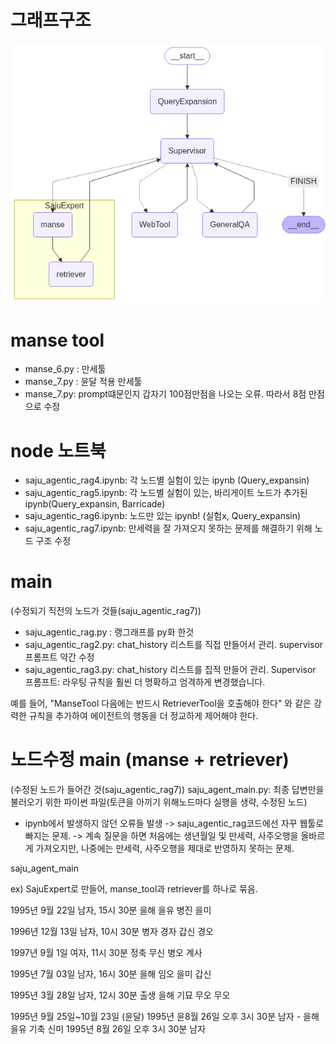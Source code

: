 # 그래프구조

![](./graph.png)

# manse tool
- manse_6.py : 만세툴
- manse_7.py : 윤달 적용 만세툴
- manse_7.py: prompt떄문인지 갑자기 100점만점을 나오는 오류. 따라서 8점 만점으로 수정

# node 노트북
- saju_agentic_rag4.ipynb: 각 노드별 실험이 있는 ipynb (Query_expansin)
- saju_agentic_rag5.ipynb: 각 노드별 실험이 있는, 바리게이트 노드가 추가된 ipynb(Query_expansin, Barricade)
- saju_agentic_rag6.ipynb: 노드만 있는 ipynb! (실험x, Query_expansin)
- saju_agentic_rag7.ipynb: 만세력을 잘 가져오지 못하는 문제를 해결하기 위해 노드 구조 수정

# main
(수정되기 직전의 노드가 것들(saju_agentic_rag7))
- saju_agentic_rag.py : 랭그래프를 py화 한것
- saju_agentic_rag2.py: chat_history 리스트를 직접 만들어서 관리. supervisor 프롬프트 약간 수정
- saju_agentic_rag3.py:  chat_history 리스트를 집적 만들어 관리. Supervisor 프롬프트: 라우팅 규칙을 훨씬 더 명확하고 엄격하게 변경했습니다.

예를 들어, "ManseTool 다음에는 반드시 RetrieverTool을 호출해야 한다" 와 같은 강력한 규칙을 추가하여 에이전트의 행동을 더 정교하게 제어해야 한다.

# 노드수정 main (manse + retriever)
(수정된 노드가 들어간 것(saju_agentic_rag7))
saju_agent_main.py: 최종 답변만을 불러오기 위한 파이썬 파일(토큰을 아끼기 위해노드마다 실행을 생략, 수정된 노드)

- ipynb에서 발생하지 않던 오류들 발생
    -> saju_agentic_rag코드에선 자꾸 웹툴로 빠지는 문제.
    -> 계속 질문을 하면 처음에는 생년월일 및 만세력, 사주오행을 올바르게 가져오지만, 나중에는 만세력, 사주오행을 제대로 반영하지 못하는 문제.

saju_agent_main


ex) 
SajuExpert로 만들어, manse_tool과 retriever를 하나로 묶음.

1995년 9월 22일 남자, 15시 30분
을해 을유 병진 을미

1996년 12월 13일 남자, 10시 30분
병자 경자 갑신 경오

1997년 9월 1일 여자, 11시 30분
정축 무신 병오 계사

1995년 7월 03일 남자, 16시 30분
을해 임오 을미 갑신

1995년 3월 28일 남자, 12시 30분 출생
을해 기묘 무오 무오


1995년 9월 25일~10월 23일 (윤달)
1995년 윤8월 26일 오후 3시 30분 남자 - 을해 을유 기축 신미
1995년 8월 26일 오후 3시 30분 남자